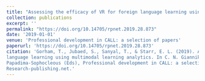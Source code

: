 ```yaml
---
title: "Assessing the efficacy of VR for foreign language learning using multimodal learning analytics"
collection: publications
excerpt: ''
permalink: "https://doi.org/10.14705/rpnet.2019.28.873"
date: '2019-01-01'
venue: 'Professional development in CALL: a selection of papers'
paperurl: 'https://doi.org/10.14705/rpnet.2019.28.873'
citation: 'Gorham, T., Jubaed, S., Sanyal, T., & Starr, E. L. (2019). Assessing the efficacy of VR for foreign
language learning using multimodal learning analytics. In C. N. Giannikas, E. Kakoulli Constantinou & S.
Papadima-Sophocleous (Eds), Professional development in CALL: a selection of papers (pp. 101–116).
Research-publishing.net.'
---
```

